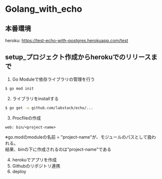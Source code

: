 # Golang_with_echo
## 本番環境
heroku: https://test-echo-with-postgres.herokuapp.com/test
## setup_プロジェクト作成からherokuでのリリースまで
1. Go Moduleで依存ライブラリの管理を行う
```bash
$ go mod init
```
2. ライブラリをinstallする
```bash
$ go get -u github.com/labstack/echo/...
```

3. Procfileの作成
```Procfile
web: bin/<project-name>
```
※go.modのmoduleの名前 = "project-name"が、モジュールのパスとして扱われる。  
結果、binの下に作成されるのは"project-name"である
  
 4. herokuでアプリを作成
 5. Githubのリポジトリ連携
 6. deploy
